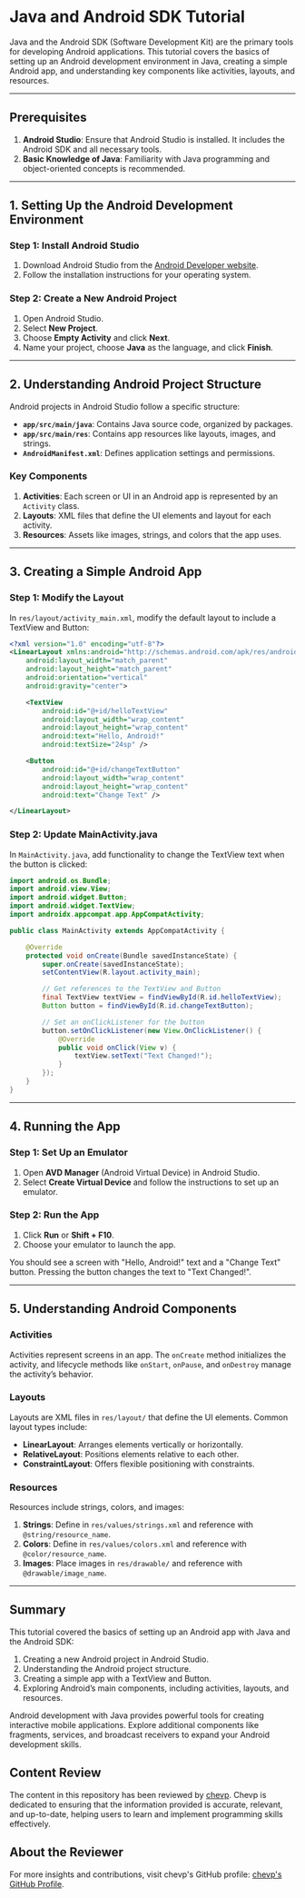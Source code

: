 
# Java and Android SDK Tutorial

Java and the Android SDK (Software Development Kit) are the primary tools for developing Android applications. This tutorial covers the basics of setting up an Android development environment in Java, creating a simple Android app, and understanding key components like activities, layouts, and resources.

---

## Prerequisites

1. **Android Studio**: Ensure that Android Studio is installed. It includes the Android SDK and all necessary tools.
2. **Basic Knowledge of Java**: Familiarity with Java programming and object-oriented concepts is recommended.

---

## 1. Setting Up the Android Development Environment

### Step 1: Install Android Studio

1. Download Android Studio from the [Android Developer website](https://developer.android.com/studio).
2. Follow the installation instructions for your operating system.

### Step 2: Create a New Android Project

1. Open Android Studio.
2. Select **New Project**.
3. Choose **Empty Activity** and click **Next**.
4. Name your project, choose **Java** as the language, and click **Finish**.

---

## 2. Understanding Android Project Structure

Android projects in Android Studio follow a specific structure:

- **`app/src/main/java`**: Contains Java source code, organized by packages.
- **`app/src/main/res`**: Contains app resources like layouts, images, and strings.
- **`AndroidManifest.xml`**: Defines application settings and permissions.

### Key Components

1. **Activities**: Each screen or UI in an Android app is represented by an `Activity` class.
2. **Layouts**: XML files that define the UI elements and layout for each activity.
3. **Resources**: Assets like images, strings, and colors that the app uses.

---

## 3. Creating a Simple Android App

### Step 1: Modify the Layout

In `res/layout/activity_main.xml`, modify the default layout to include a TextView and Button:

```xml
<?xml version="1.0" encoding="utf-8"?>
<LinearLayout xmlns:android="http://schemas.android.com/apk/res/android"
    android:layout_width="match_parent"
    android:layout_height="match_parent"
    android:orientation="vertical"
    android:gravity="center">

    <TextView
        android:id="@+id/helloTextView"
        android:layout_width="wrap_content"
        android:layout_height="wrap_content"
        android:text="Hello, Android!"
        android:textSize="24sp" />

    <Button
        android:id="@+id/changeTextButton"
        android:layout_width="wrap_content"
        android:layout_height="wrap_content"
        android:text="Change Text" />

</LinearLayout>
```

### Step 2: Update MainActivity.java

In `MainActivity.java`, add functionality to change the TextView text when the button is clicked:

```java
import android.os.Bundle;
import android.view.View;
import android.widget.Button;
import android.widget.TextView;
import androidx.appcompat.app.AppCompatActivity;

public class MainActivity extends AppCompatActivity {

    @Override
    protected void onCreate(Bundle savedInstanceState) {
        super.onCreate(savedInstanceState);
        setContentView(R.layout.activity_main);

        // Get references to the TextView and Button
        final TextView textView = findViewById(R.id.helloTextView);
        Button button = findViewById(R.id.changeTextButton);

        // Set an onClickListener for the button
        button.setOnClickListener(new View.OnClickListener() {
            @Override
            public void onClick(View v) {
                textView.setText("Text Changed!");
            }
        });
    }
}
```

---

## 4. Running the App

### Step 1: Set Up an Emulator

1. Open **AVD Manager** (Android Virtual Device) in Android Studio.
2. Select **Create Virtual Device** and follow the instructions to set up an emulator.

### Step 2: Run the App

1. Click **Run** or **Shift + F10**.
2. Choose your emulator to launch the app.

You should see a screen with "Hello, Android!" text and a "Change Text" button. Pressing the button changes the text to "Text Changed!".

---

## 5. Understanding Android Components

### Activities

Activities represent screens in an app. The `onCreate` method initializes the activity, and lifecycle methods like `onStart`, `onPause`, and `onDestroy` manage the activity’s behavior.

### Layouts

Layouts are XML files in `res/layout/` that define the UI elements. Common layout types include:

- **LinearLayout**: Arranges elements vertically or horizontally.
- **RelativeLayout**: Positions elements relative to each other.
- **ConstraintLayout**: Offers flexible positioning with constraints.

### Resources

Resources include strings, colors, and images:

1. **Strings**: Define in `res/values/strings.xml` and reference with `@string/resource_name`.
2. **Colors**: Define in `res/values/colors.xml` and reference with `@color/resource_name`.
3. **Images**: Place images in `res/drawable/` and reference with `@drawable/image_name`.

---

## Summary

This tutorial covered the basics of setting up an Android app with Java and the Android SDK:

1. Creating a new Android project in Android Studio.
2. Understanding the Android project structure.
3. Creating a simple app with a TextView and Button.
4. Exploring Android’s main components, including activities, layouts, and resources.

Android development with Java provides powerful tools for creating interactive mobile applications. Explore additional components like fragments, services, and broadcast receivers to expand your Android development skills.

## Content Review

The content in this repository has been reviewed by [chevp](https://github.com/chevp). Chevp is dedicated to ensuring that the information provided is accurate, relevant, and up-to-date, helping users to learn and implement programming skills effectively.

## About the Reviewer

For more insights and contributions, visit chevp's GitHub profile: [chevp's GitHub Profile](https://github.com/chevp).
